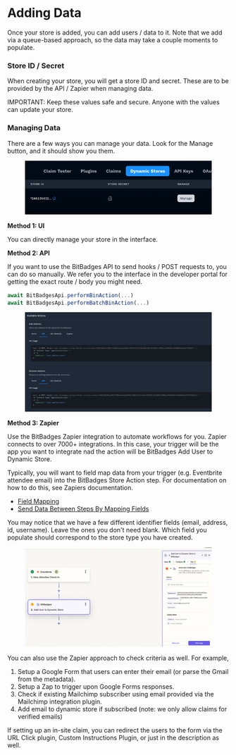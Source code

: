 # Adding Data

Once your store is added, you can add users / data to it. Note that we add via a queue-based approach, so the data may take a couple moments to populate.

### Store ID / Secret

When creating your store, you will get a store ID and secret. These are to be provided by the API / Zapier when managing data.&#x20;

IMPORTANT: Keep these values safe and secure. Anyone with the values can update your store.

### Managing Data

There are a few ways you can manage your data. Look for the Manage button, and it should show you them.

<figure><img src="../../../../.gitbook/assets/image (172).png" alt=""><figcaption></figcaption></figure>

**Method 1: UI**

You can directly manage your store in the interface.&#x20;

**Method 2: API**

If you want to use the BitBadges API to send hooks / POST requests to, you can do so manually. We refer you to the interface in the developer portal  for getting the exact route / body you might need.

```typescript
await BitBadgesApi.performBinAction(...)
await BitBadgesApi.performBatchBinAction(...)
```

<figure><img src="../../../../.gitbook/assets/image (173).png" alt=""><figcaption></figcaption></figure>

**Method 3: Zapier**

Use the BitBadges Zapier integration to automate workflows for you. Zapier connects to over 7000+ integrations. In this case, your trigger will be the app you want to integrate nad the action will be BitBadges Add User to Dynamic Store.

Typically, you will want to field map data from your trigger (e.g. Eventbrite attendee email) into the BitBadges Store Action step. For documentation on how to do this, see Zapiers documentation.

* [Field Mapping](https://help.zapier.com/hc/en-us/articles/31709122224653-Enter-data-in-Zap-fields#01JC4MFMXXJXSS7GBAYZP32XKZ)
* [Send Data Between Steps By Mapping Fields](https://help.zapier.com/hc/en-us/articles/8496343026701-Send-data-between-steps-by-mapping-fields)

You may notice that we have a few different identifier fields (email, address, id, username). Leave the ones you don't need blank. Which field you populate should correspond to the store type you have created.

<figure><img src="../../../../.gitbook/assets/image (174).png" alt=""><figcaption></figcaption></figure>

You can also use the Zapier approach to check criteria as well. For example,

1. Setup a Google Form that users can enter their email (or parse the Gmail from the metadata).
2. Setup a Zap to trigger upon Google Forms responses.
3. Check if existing Mailchimp subscriber using email provided via the Mailchimp integration plugin.
4. Add email to dynamic store if subscribed (note: we only allow claims for verified emails)

If setting up an in-site claim, you can redirect the users to the form via the URL Click plugin, Custom Instructions Plugin, or just in the description as well.
